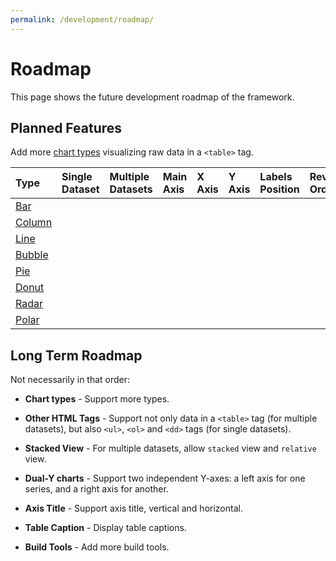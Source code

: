 ```yaml
---
permalink: /development/roadmap/
---
```


# Roadmap

This page shows the future development roadmap of the framework.

## Planned Features

Add more [chart types](/charts/) visualizing raw data in a `<table>` tag.

| Type                     | Single <br> Dataset | Multiple <br> Datasets | Main <br> Axis | X <br> Axis  | Y <br> Axis  | Labels <br> Position | Reverse <br> Order |
|:-------------------------|:--------------------|:-----------------------|:---------------|:-------------|:-------------|:---------------------|:-------------------|
| [Bar](/charts/bar)       | <status-v />        | <status-v />           | <status-v />   | <status-v /> | <status-v /> | <status-v />         | <status-v />       |
| [Column](/charts/column) | <status-v />        | <status-v />           | <status-v />   | <status-v /> | <status-v /> | <status-v />         | <status-v />       |
| [Line](/charts/line)     | <status-x />        | <status-x />           | <status-x />   | <status-x /> | <status-x /> | <status-x />         | <status-x />       |
| [Bubble](/charts/bubble) | <status-x />        | <status-x />           | <status-x />   | <status-x /> | <status-x /> | <status-x />         | <status-x />       |
| [Pie](/charts/pie)       | <status-x />        | <status-x />           | <status-x />   | <status-x /> | <status-x /> | <status-x />         | <status-x />       |
| [Donut](/charts/donut)   | <status-x />        | <status-x />           | <status-x />   | <status-x /> | <status-x /> | <status-x />         | <status-x />       |
| [Radar](/charts/radar)   | <status-x />        | <status-x />           | <status-x />   | <status-x /> | <status-x /> | <status-x />         | <status-x />       |
| [Polar](/charts/polar)   | <status-x />        | <status-x />           | <status-x />   | <status-x /> | <status-x /> | <status-x />         | <status-x />       |

## Long Term Roadmap

Not necessarily in that order:

* **Chart types** - Support more types.

* **Other HTML Tags** - Support not only data in a `<table>` tag (for multiple datasets), but also `<ul>`, `<ol>` and `<dd>` tags (for single datasets).

* **Stacked View** - For multiple datasets, allow `stacked` view and `relative` view.

* **Dual-Y charts** - Support two independent Y-axes: a left axis for one series, and a right axis for another.

* **Axis Title** - Support axis title, vertical and horizontal.

* **Table Caption** - Display table captions.

* **Build Tools** - Add more build tools.
